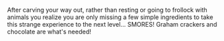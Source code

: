After carving your way out, rather than resting or going to frollock with animals you
realize you are only missing a few simple ingredients to take this strange experience to the next level... 
SMORES! Graham crackers and chocolate are what's needed!